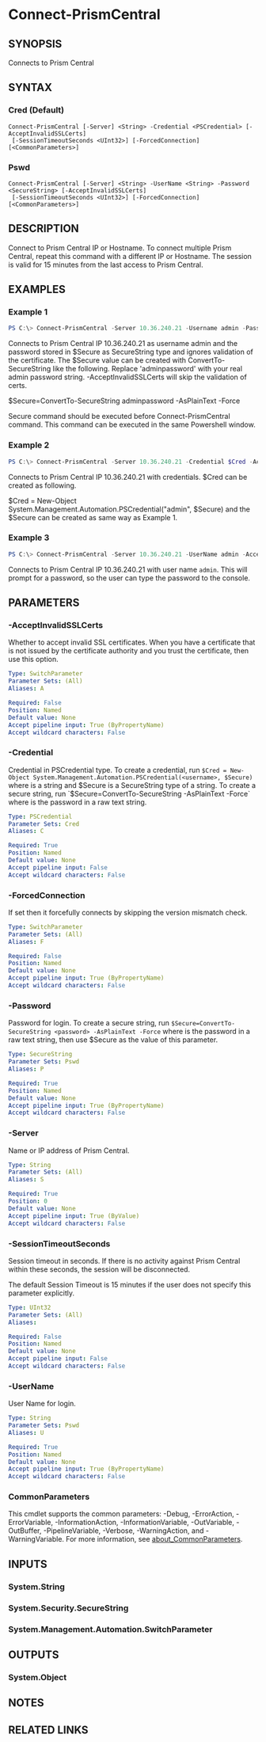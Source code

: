 ﻿---
external help file: Nutanix.Prism.Common.dll-Help.xml
Module Name: Nutanix.Prism.Common
online version:
schema: 2.0.0
---

# Connect-PrismCentral

## SYNOPSIS
Connects to Prism Central

## SYNTAX

### Cred (Default)
```
Connect-PrismCentral [-Server] <String> -Credential <PSCredential> [-AcceptInvalidSSLCerts]
 [-SessionTimeoutSeconds <UInt32>] [-ForcedConnection] [<CommonParameters>]
```

### Pswd
```
Connect-PrismCentral [-Server] <String> -UserName <String> -Password <SecureString> [-AcceptInvalidSSLCerts]
 [-SessionTimeoutSeconds <UInt32>] [-ForcedConnection] [<CommonParameters>]
```

## DESCRIPTION
Connect to Prism Central IP or Hostname. To connect multiple Prism Central, repeat this command with a different IP or Hostname. The session is valid for 15 minutes from the last access to Prism Central.

## EXAMPLES

### Example 1
```powershell
PS C:\> Connect-PrismCentral -Server 10.36.240.21 -Username admin -Password $Secure -AcceptInvalidSSLCerts
```

Connects to Prism Central IP 10.36.240.21 as username admin and the password stored in $Secure as SecureString type and ignores validation of the certificate. The $Secure value can be created with ConvertTo-SecureString like the following. Replace 'adminpassword' with your real admin password string. -AcceptInvalidSSLCerts will skip the validation of certs. 

$Secure=ConvertTo-SecureString adminpassword -AsPlainText -Force

Secure command should be executed before Connect-PrismCentral command. This command can be executed in the same Powershell window.

### Example 2
```powershell
PS C:\> Connect-PrismCentral -Server 10.36.240.21 -Credential $Cred -AcceptInvalidSSLCerts
```

Connects to Prism Central IP 10.36.240.21 with credentials. $Cred can be created as following.

$Cred = New-Object System.Management.Automation.PSCredential("admin", $Secure)
and the $Secure can be created as same way as Example 1.

### Example 3
```powershell
PS C:\> Connect-PrismCentral -Server 10.36.240.21 -UserName admin -AcceptInvalidSSLCerts
```

 
Connects to Prism Central IP 10.36.240.21 with user name `admin`. This will prompt for a password, so the user can type the password to the console.

## PARAMETERS

### -AcceptInvalidSSLCerts
Whether to accept invalid SSL certificates. When you have a certificate that is not issued by the certificate authority and you trust the certificate, then use this option.

```yaml
Type: SwitchParameter
Parameter Sets: (All)
Aliases: A

Required: False
Position: Named
Default value: None
Accept pipeline input: True (ByPropertyName)
Accept wildcard characters: False
```

### -Credential
Credential in PSCredential type. To create a credential, run `$Cred = New-Object System.Management.Automation.PSCredential(<username>, $Secure)` where <username> is a string and $Secure is a SecureString type of a string. To create a secure string, run `$Secure=ConvertTo-SecureString <password> -AsPlainText -Force` where <password> is the password in a raw text string.


```yaml
Type: PSCredential
Parameter Sets: Cred
Aliases: C

Required: True
Position: Named
Default value: None
Accept pipeline input: False
Accept wildcard characters: False
```

### -ForcedConnection
If set then it forcefully connects by skipping the version mismatch check.

```yaml
Type: SwitchParameter
Parameter Sets: (All)
Aliases: F

Required: False
Position: Named
Default value: None
Accept pipeline input: True (ByPropertyName)
Accept wildcard characters: False
```

### -Password
Password for login. To create a secure string, run `$Secure=ConvertTo-SecureString <password> -AsPlainText -Force` where <password> is the password in a  raw text string, then use $Secure as the value of this parameter.

```yaml
Type: SecureString
Parameter Sets: Pswd
Aliases: P

Required: True
Position: Named
Default value: None
Accept pipeline input: True (ByPropertyName)
Accept wildcard characters: False
```

### -Server
Name or IP address of Prism Central.

```yaml
Type: String
Parameter Sets: (All)
Aliases: S

Required: True
Position: 0
Default value: None
Accept pipeline input: True (ByValue)
Accept wildcard characters: False
```

### -SessionTimeoutSeconds
Session timeout in seconds. If there is no activity against Prism Central within these seconds, the session will be disconnected.

The default Session Timeout is 15 minutes if the user does not specify this parameter explicitly.

```yaml
Type: UInt32
Parameter Sets: (All)
Aliases:

Required: False
Position: Named
Default value: None
Accept pipeline input: False
Accept wildcard characters: False
```

### -UserName
User Name for login.

```yaml
Type: String
Parameter Sets: Pswd
Aliases: U

Required: True
Position: Named
Default value: None
Accept pipeline input: True (ByPropertyName)
Accept wildcard characters: False
```

### CommonParameters
This cmdlet supports the common parameters: -Debug, -ErrorAction, -ErrorVariable, -InformationAction, -InformationVariable, -OutVariable, -OutBuffer, -PipelineVariable, -Verbose, -WarningAction, and -WarningVariable. For more information, see [about_CommonParameters](http://go.microsoft.com/fwlink/?LinkID=113216).

## INPUTS

### System.String
### System.Security.SecureString
### System.Management.Automation.SwitchParameter
## OUTPUTS

### System.Object
## NOTES

## RELATED LINKS
